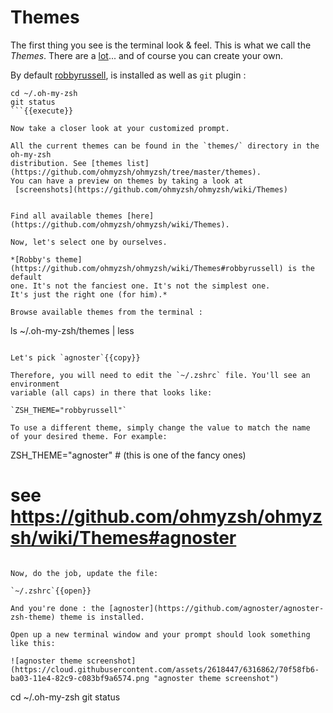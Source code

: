 # Themes

The first thing you see is the terminal look & feel. This is what we call the *Themes*.
There are a [lot](https://github.com/ohmyzsh/ohmyzsh/wiki/Themes)... and of course you
can create your own.

By default [robbyrussell](https://github.com/ohmyzsh/ohmyzsh/wiki/Themes#robbyrussell),
is installed as well as `git` plugin :

```
cd ~/.oh-my-zsh
git status
```{{execute}}

Now take a closer look at your customized prompt.

All the current themes can be found in the `themes/` directory in the oh-my-zsh
distribution. See [themes list](https://github.com/ohmyzsh/ohmyzsh/tree/master/themes).
You can have a preview on themes by taking a look at
 [screenshots](https://github.com/ohmyzsh/ohmyzsh/wiki/Themes)


Find all available themes [here](https://github.com/ohmyzsh/ohmyzsh/wiki/Themes).

Now, let's select one by ourselves.

*[Robby's theme](https://github.com/ohmyzsh/ohmyzsh/wiki/Themes#robbyrussell) is the default
one. It's not the fanciest one. It's not the simplest one. 
It's just the right one (for him).*

Browse available themes from the terminal :

```
ls  ~/.oh-my-zsh/themes | less
```{{execute}}

Let's pick `agnoster`{{copy}}

Therefore, you will need to edit the `~/.zshrc` file. You'll see an environment
variable (all caps) in there that looks like:

`ZSH_THEME="robbyrussell"`

To use a different theme, simply change the value to match the name
of your desired theme. For example:

```
ZSH_THEME="agnoster" # (this is one of the fancy ones)
# see https://github.com/ohmyzsh/ohmyzsh/wiki/Themes#agnoster
```

Now, do the job, update the file:

`~/.zshrc`{{open}}

And you're done : the [agnoster](https://github.com/agnoster/agnoster-zsh-theme) theme is installed.

Open up a new terminal window and your prompt should look something like this:

![agnoster theme screenshot](https://cloud.githubusercontent.com/assets/2618447/6316862/70f58fb6-ba03-11e4-82c9-c083bf9a6574.png "agnoster theme screenshot")

```
cd ~/.oh-my-zsh
git status
```{{execute T2}}